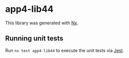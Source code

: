# app4-lib44

This library was generated with [Nx](https://nx.dev).

## Running unit tests

Run `nx test app4-lib44` to execute the unit tests via [Jest](https://jestjs.io).
